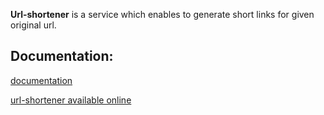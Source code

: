 
**Url-shortener** is a service which enables to generate short links for given original url.

## Documentation:
[documentation](https://bblazej92.github.io/url-shortener/)

[url-shortener available online](http://52.59.215.242/)